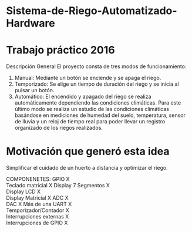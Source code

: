 # Sistema-de-Riego-Automatizado-Hardware

# Trabajo práctico 2016

Descripción General
El proyecto consta de tres modos de funcionamiento:
1) Manual: Mediante un botón se enciende y se apaga el riego.
2) Temporizado: Se elige un tiempo de duración del riego y se inicia al pulsar un botón.
3) Automático: El encendido y apagado del riego se realiza automáticamente dependiendo las
condiciones climáticas.
Para este último modo se realiza un estudio de las condiciones climáticas basándose en mediciones de
humedad del suelo, temperatura, sensor de lluvia y un reloj de tiempo real para poder llevar un registro
organizado de los riegos realizados.

# Motivación que generó esta idea
Simplificar el cuidado de un huerto a distancia y optimizar el riego.


 COMPONENETES:
 GPIO	X	
 Teclado matricial		X
 Display 7 Segmentos	X	
 Display LCD	X	
 Display Matricial		X
 ADC	X	
 DAC		X
 Más de una UART	X	
 Temporizador/Contador 	X	
 Interrupciones externas	X	
 Interrupciones de GPIO	X	
